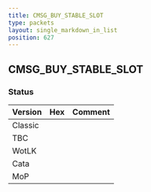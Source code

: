```yaml
---
title: CMSG_BUY_STABLE_SLOT
type: packets
layout: single_markdown_in_list
position: 627
---
```


## CMSG_BUY_STABLE_SLOT

### Status

Version    | Hex        | Comment
---------- | ---------- | ---------- 
Classic    |            |
TBC        |            |
WotLK      |            |
Cata       |            |
MoP        |            |